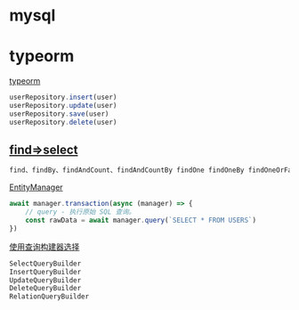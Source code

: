 # mysql



# typeorm
[typeorm](https://typeorm.nodejs.cn/)

```js
userRepository.insert(user)
userRepository.update(user)
userRepository.save(user)
userRepository.delete(user)
```


## [find=>select](https://typeorm.nodejs.cn/find-options)

```html
find、findBy、findAndCount、findAndCountBy findOne findOneBy findOneOrFail
```

[EntityManager](https://typeorm.nodejs.cn/entity-manager-api)

```typescript
await manager.transaction(async (manager) => {
    // query - 执行原始 SQL 查询。
    const rawData = await manager.query(`SELECT * FROM USERS`)
})
```

[使用查询构建器选择](https://typeorm.nodejs.cn/select-query-builder)

```typescript
SelectQueryBuilder
InsertQueryBuilder
UpdateQueryBuilder
DeleteQueryBuilder
RelationQueryBuilder



```

